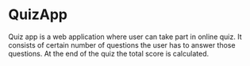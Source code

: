 # QuizApp
Quiz app is a web application where user can take part in online quiz. It consists of certain number of questions the user has to answer those questions. At the end of the quiz the total score is calculated.
